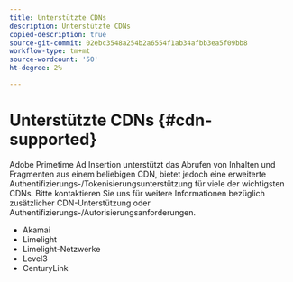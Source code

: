 ```yaml
---
title: Unterstützte CDNs
description: Unterstützte CDNs
copied-description: true
source-git-commit: 02ebc3548a254b2a6554f1ab34afbb3ea5f09bb8
workflow-type: tm+mt
source-wordcount: '50'
ht-degree: 2%

---
```


# Unterstützte CDNs {#cdn-supported}

Adobe Primetime Ad Insertion unterstützt das Abrufen von Inhalten und Fragmenten aus einem beliebigen CDN, bietet jedoch eine erweiterte Authentifizierungs-/Tokenisierungsunterstützung für viele der wichtigsten CDNs.  Bitte kontaktieren Sie uns für weitere Informationen bezüglich zusätzlicher CDN-Unterstützung oder Authentifizierungs-/Autorisierungsanforderungen.

* Akamai
* Limelight
* Limelight-Netzwerke
* Level3
* CenturyLink
